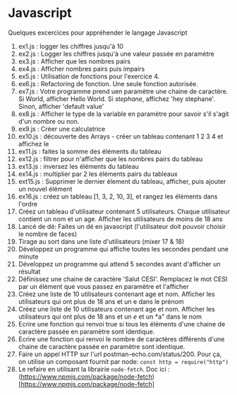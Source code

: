 # Javascript
Quelques excercices pour appréhender le langage Javascript

1. ex1.js : logger les chiffres jusqu'à 10
2. ex2.js : Logger les chiffres jusqu'à une valeur passée en paramètre
3. ex3.js : Afficher que les nombres pairs
4. ex4.js : Afficher nombres pairs puis impairs
5. ex5.js : Utilisation de fonctions pour l'exercice 4.
6. ex6.js : Refactoring de fonction. Une seule fonction autorisée.
7. ex7.js : Votre programme prend uen paramètre une chaine de caractère. Si World, afficher Hello World. Si _stephane_, affichez 'hey stephane'. Sinon, afficher 'default value' 
8. ex8.js : Afficher le type de la variable en paramètre pour savoir s'il s'agit d'un nombre ou non.
9. ex9.js : Créer une calculatrice 
10. ex10.js : découverte des Arrays - créer un tableau contenant 1 2 3 4 et affichez le
11. ex11.js : faites la somme des éléments du tableau  
12. ex12.js : filtrer pour n'afficher que les nombres pairs du tableau  
13. ex13.js : inversez les éléments du tableau  
14. ex14.js : multiplier par 2 les éléments pairs du tableaux 
15. ext15.js : Supprimer le dernier élement du tableau, afficher, puis ajouter un nouvel élément
16. ex16.js : créez un tableau [1, 3, 2, 10, 3], et rangez les éléments dans l'ordre
17. Créez un tableau d'utilisateur contenant 5 utilisateurs. Chaque utilisateur contient un nom et un age. Afficher les utilisateurs de moins de 18 ans
18. Lancé de dé: Faites un dé en javascript (l'utilisateur doit pouvoir choisir le nombre de faces)
19. Tirage au sort dans une liste d'utilisateurs (mixer 17 & 18)
20. Développez un programme qui affiche toutes les secondes pendant une minute
21. Développez un programme qui attend 5 secondes avant d'afficher un résultat
22. Définissez une chaine de caractère 'Salut CESI'. Remplacez le mot CESI par un élément que vous passez en paramètre et l'afficher
23. Créez une liste de 10 utilisateurs contenant age et nom. Afficher les utilisateurs qui ont plus de 18 ans et un e dans le prénom
24. Créez une liste de 10 utilisateurs contenant age et nom. Afficher les utilisateurs qui ont plus de 18 ans et un *e* et un *a" dans le nom
25. Ecrire une fonction qui renvoi true si tous les éléments d'une chaine de caractère passée en paramètre sont identique.
26. Ecrire une fonction qui renvoi le nombre de caractères différents d'une chaine de caractère passée en paramètre sont identique.
40. Faire un appel HTTP sur l'url postman-echo.com/status/200. Pour ça, on utilise un composant fournit par node: `const http = require("http")`
41. Le refaire en utilisant la librairie `node-fetch`. Doc ici : (https://www.npmjs.com/package/node-fetch)[https://www.npmjs.com/package/node-fetch]
